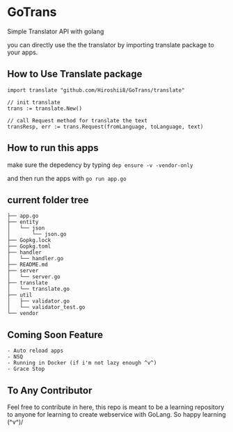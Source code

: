 # GoTrans
Simple Translator API with golang

you can directly use the the translator by importing translate package to your apps.

## How to Use Translate package
```
import translate "github.com/Hiroshii8/GoTrans/translate"

// init translate
trans := translate.New()

// call Request method for translate the text
transResp, err := trans.Request(fromLanguage, toLanguage, text)
```

## How to run this apps

make sure the depedency by typing 
``
dep ensure -v -vendor-only
``

and then run the apps with 
``
go run app.go
``

## current folder tree

```
├── app.go
├── entity
│   └── json
│       └── json.go
├── Gopkg.lock
├── Gopkg.toml
├── handler
│   └── handler.go
├── README.md
├── server
│   └── server.go
├── translate
│   └── translate.go
├── util
│   ├── validator.go
│   └── validator_test.go
└── vendor
```

## Coming Soon Feature
```
- Auto reload apps
- NSQ
- Running in Docker (if i'm not lazy enough ^v^)
- Grace Stop
```

## To Any Contributor
Feel free to contribute in here, this repo is meant to be a learning repository to anyone for learning to create webservice with GoLang. So happy learning (^v^)/
